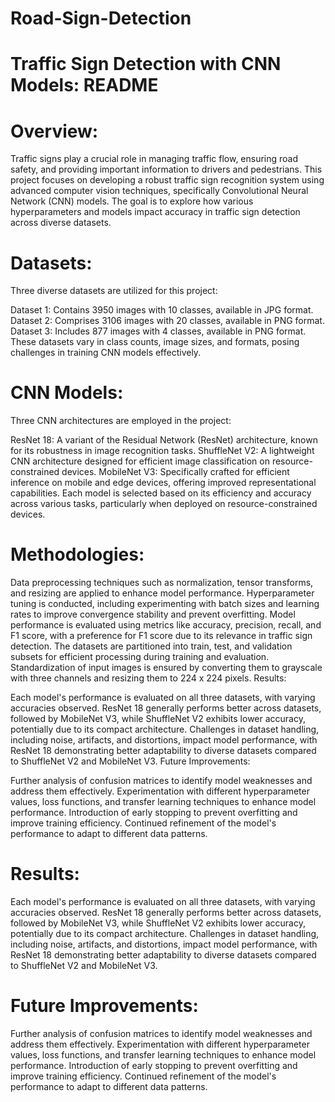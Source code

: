 # Road-Sign-Detection
# Traffic Sign Detection with CNN Models: README

# Overview:

Traffic signs play a crucial role in managing traffic flow, ensuring road safety, and providing important information to drivers and pedestrians. This project focuses on developing a robust traffic sign recognition system using advanced computer vision techniques, specifically Convolutional Neural Network (CNN) models. The goal is to explore how various hyperparameters and models impact accuracy in traffic sign detection across diverse datasets.

# Datasets:

Three diverse datasets are utilized for this project:

Dataset 1: Contains 3950 images with 10 classes, available in JPG format.
Dataset 2: Comprises 3106 images with 20 classes, available in PNG format.
Dataset 3: Includes 877 images with 4 classes, available in PNG format.
These datasets vary in class counts, image sizes, and formats, posing challenges in training CNN models effectively.

# CNN Models:

Three CNN architectures are employed in the project:

ResNet 18: A variant of the Residual Network (ResNet) architecture, known for its robustness in image recognition tasks.
ShuffleNet V2: A lightweight CNN architecture designed for efficient image classification on resource-constrained devices.
MobileNet V3: Specifically crafted for efficient inference on mobile and edge devices, offering improved representational capabilities.
Each model is selected based on its efficiency and accuracy across various tasks, particularly when deployed on resource-constrained devices.

# Methodologies:

Data preprocessing techniques such as normalization, tensor transforms, and resizing are applied to enhance model performance.
Hyperparameter tuning is conducted, including experimenting with batch sizes and learning rates to improve convergence stability and prevent overfitting.
Model performance is evaluated using metrics like accuracy, precision, recall, and F1 score, with a preference for F1 score due to its relevance in traffic sign detection.
The datasets are partitioned into train, test, and validation subsets for efficient processing during training and evaluation.
Standardization of input images is ensured by converting them to grayscale with three channels and resizing them to 224 x 224 pixels.
Results:

Each model's performance is evaluated on all three datasets, with varying accuracies observed.
ResNet 18 generally performs better across datasets, followed by MobileNet V3, while ShuffleNet V2 exhibits lower accuracy, potentially due to its compact architecture.
Challenges in dataset handling, including noise, artifacts, and distortions, impact model performance, with ResNet 18 demonstrating better adaptability to diverse datasets compared to ShuffleNet V2 and MobileNet V3.
Future Improvements:

Further analysis of confusion matrices to identify model weaknesses and address them effectively.
Experimentation with different hyperparameter values, loss functions, and transfer learning techniques to enhance model performance.
Introduction of early stopping to prevent overfitting and improve training efficiency.
Continued refinement of the model's performance to adapt to different data patterns.

# Results:

Each model's performance is evaluated on all three datasets, with varying accuracies observed.
ResNet 18 generally performs better across datasets, followed by MobileNet V3, while ShuffleNet V2 exhibits lower accuracy, potentially due to its compact architecture.
Challenges in dataset handling, including noise, artifacts, and distortions, impact model performance, with ResNet 18 demonstrating better adaptability to diverse datasets compared to ShuffleNet V2 and MobileNet V3.
# Future Improvements:

Further analysis of confusion matrices to identify model weaknesses and address them effectively.
Experimentation with different hyperparameter values, loss functions, and transfer learning techniques to enhance model performance.
Introduction of early stopping to prevent overfitting and improve training efficiency.
Continued refinement of the model's performance to adapt to different data patterns.
